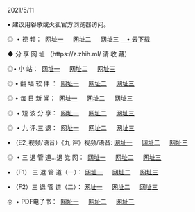 <p>2021/5/11
<p>• 建议用谷歌或火狐官方浏览器访问。
<p>◎  • 视 频： 
<a href="http://hhq.aud.bar/" target="_blank">网址一</a> 　 
<a href="http://hta.aud.bar/" target="_blank">网址二</a> 　 
<a href="http://hta.aud.bar/b.html" target="_blank">网址三</a>
<a href="https://yadi.sk/d/d0sUeAOpal3njw" target="_blank">　• 云下载 </a></p>
<p>◆ 分 享 网 址 <a href="http://hpo.aud.bar/a.html"></a>（https://z.zhih.ml/ 请 收 藏） </p>

<p>◎•  小 站：  
<a href="http://hhq.aud.bar/f.html" target="_blank">网址一</a> 　 
<a href="http://hta.aud.bar/h.html" target="_blank">网址二</a> 　 
<a href="http://hta.aud.bar/k/" target="_blank">网址三</a></p><p>

<p>◎  • 翻 墙 软 件 ：  
<a href="http://hhq.aud.bar/ff/" target="_blank">网址一</a> 　 
<a href="http://hta.aud.bar/s/read/a1_nd.html" target="_blank">网址二</a> 　 
<a href="http://hta.aud.bar/ff/index.html" target="_blank">网址三</a></p>
<p>◎  • 每 日 新 闻：  
<a href="http://hhq.aud.bar/day/" target="_blank">网址一</a> 　 
<a href="http://hta.aud.bar/day/" target="_blank">网址二</a> 　 
<a href="http://hta.aud.bar/day/index.html" target="_blank">网址三</a></p>
<p>◎   • 短 波 分 享：  
<a href="http://hhq.aud.bar/h/" target="_blank">网址一</a> 　 
<a href="http://hta.aud.bar/h/" target="_blank">网址二</a> 　 
<a href="http://hta.aud.bar/h/index.html" target="_blank">网址三</a></p>
<p>◎   • 九 评.三 退：  
<a href="http://hhq.aud.bar/t/" target="_blank">网址一</a> 　 
<a href="http://hta.aud.bar/v2/index.html" target="_blank">网址二</a> 　 
<a href="http://hta.aud.bar/tt/index.html" target="_blank">网址三</a> 　</p>
<p>  • （E2_视频/语音）《九 评》视频/语音: 
<a href="http://hhq.aud.bar/7738.html" target="_blank">网址一</a> 　 
<a href="http://hta.aud.bar/7614.html" target="_blank">网址二</a> 　 
<a href="http://hta.aud.bar/7633.html" target="_blank">网址三</a></p>
<p>◎   • 三 退 管 道...退 党 网：  
<a href="http://hhq.aud.bar/go/td1.html" target="_blank">网址一</a> 　 
<a href="http://hta.aud.bar/go/td2.html" target="_blank">网址二</a> 　 
<a href="http://hta.aud.bar/go/td3.html" target="_blank">网址三</a></p>
<p>  • （F1） 三 退 管 道（一）： 
<a href="http://hhq.aud.bar/dd/" target="_blank">网址一</a> 　 
<a href="http://hta.aud.bar/s/read/a1_tdx.html" target="_blank">网址二</a> 　 
<a href="http://hta.aud.bar/dd/" target="_blank">网址三</a></p>
<p>  • （F2）三 退 管 道（二）： 
<a href="http://hta.aud.bar/d/" target="_blank">网址一</a> 　 
<a href="http://hhq.aud.bar/d/index.html" target="_blank">网址二</a> 　 
<a href="http://hta.aud.bar/d/" target="_blank">网址三</a></p>
<p>◎   • PDF电子书：  
<a href="http://hhq.aud.bar/p/" target="_blank">网址一</a> 　 
<a href="http://hta.aud.bar/p/index.html" target="_blank">网址二</a> 　 
<a href="http://hta.aud.bar/p/" target="_blank">网址三</a></p>

